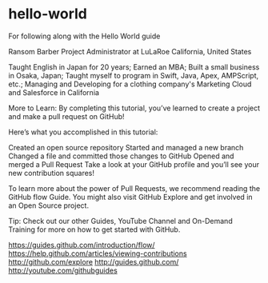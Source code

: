 # hello-world
For following along with the Hello World guide

Ransom Barber
Project Administrator at LuLaRoe
California, United States

Taught English in Japan for 20 years; Earned an MBA; Built a small business in Osaka, Japan; Taught myself to program in Swift, Java, Apex, AMPScript, etc.; Managing and Developing for a clothing company's Marketing Cloud and Salesforce in California

More to Learn:
By completing this tutorial, you’ve learned to create a project and make a pull request on GitHub!

Here’s what you accomplished in this tutorial:

Created an open source repository
Started and managed a new branch
Changed a file and committed those changes to GitHub
Opened and merged a Pull Request
Take a look at your GitHub profile and you’ll see your new contribution squares!

To learn more about the power of Pull Requests, we recommend reading the GitHub flow Guide. You might also visit GitHub Explore and get involved in an Open Source project.

Tip: Check out our other Guides, YouTube Channel and On-Demand Training for more on how to get started with GitHub.

https://guides.github.com/introduction/flow/
https://help.github.com/articles/viewing-contributions
http://github.com/explore
http://guides.github.com/
http://youtube.com/githubguides
